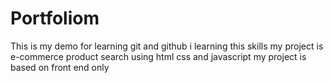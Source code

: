 # Portfoliom
This is my demo for learning git and github i learning this skills my project is e-commerce product search using html css and javascript my project is based on front end only 
